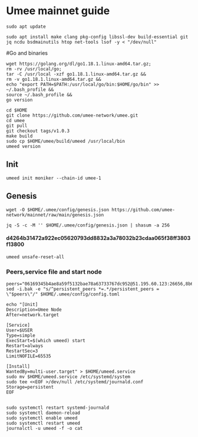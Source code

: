 # Umee mainnet guide

    sudo apt update
    
    sudo apt install make clang pkg-config libssl-dev build-essential git jq ncdu bsdmainutils htop net-tools lsof -y < "/dev/null"

#Go and binaries 

    wget https://golang.org/dl/go1.18.1.linux-amd64.tar.gz;
    rm -rv /usr/local/go;
    tar -C /usr/local -xzf go1.18.1.linux-amd64.tar.gz &&
    rm -v go1.18.1.linux-amd64.tar.gz &&
    echo "export PATH=$PATH:/usr/local/go/bin:$HOME/go/bin" >> ~/.bash_profile &&
    source ~/.bash_profile &&
    go version

    cd $HOME 
    git clone https://github.com/umee-network/umee.git
    cd umee
    git pull
    git checkout tags/v1.0.3
    make build
    sudo cp $HOME/umee/build/umeed /usr/local/bin
    umeed version

## Init
    umeed init moniker --chain-id umee-1

## Genesis
    wget -O $HOME/.umee/config/genesis.json https://github.com/umee-network/mainnet/raw/main/genesis.json
    
    jq -S -c -M '' $HOME/.umee/config/genesis.json | shasum -a 256
#### d4264b31472a922ec05620793dd8832a3a78032b23cdaa065f38ff3803f13800

    umeed unsafe-reset-all 
    
### Peers,service file and start node
    peers="06169345b4ae8a59f5132bae78a63733767dc952@51.195.60.123:26656,8b6baf477cd6c5fde18573a57767e0bb0083a8ce@116.202.36.138:26656,f00230b900b2e03a0ebfb0cec024bc0229f4043f@135.181.223.194:26656,31c2b4851604cb0f88909116bc2029b2af392767@194.163.166.56:26656,e324ca5fad08769325921ed042b76bdb1df41e12@162.55.131.220:26656,4720fe172f90026e72723c38d75f4f20611bc792@88.198.70.2:26656,7d2b275cea5dc30a90c9657220b2ef9cf02dfe87@157.90.179.182:26656,d9c0fc2da0bf7b22b92f3cd89b4e98ff089fe446@65.21.132.226:56656,ae41472c094737bef61450c11f1b4978c0a3550d@18.144.151.186:26656,f6b22c8d26370afd0b3e5e78697e19f7a2fb8c73@144.217.74.27:26656,d0659fc256c3e6f99def7a7b16500097065a67e9@195.201.170.172:26656,5ec673b49eea3198f7c0df0782d62e0b7a7d5b9f@51.195.60.117:26656,cce3ded2638edcaf804e4fa18a4a988cd19e9ee1@148.251.152.54:26656,66377bf9c7d2106f8fb2814d105b934e2cf9bde8@78.46.66.6:26656,6dfab3a8a1d692c6270758757cb2026005a10622@65.108.106.252:26656,b7c7e560f13988dc00c6892c813ff6c459521917@44.231.119.182:26656,60349afbb66bfa51d466a1807b6034c8a8446b41@34.215.214.32:26656,96391162797cbdf10982cda8866913be471fbdd4@44.230.43.94:26656,9f86f8acfa46ac5380796328fe0d7daff5038f56@3.37.216.115:26656,629ce04f882462999de6791b0c4010dba5dafaaf@142.132.201.53:26656,77F54319D6F62C17036CA71B3F88365F652BF79F@169.197.142.149:26656,912b7279934187f8c94eacdc21a2e0bdee245eef@54.241.232.181:26656,94a928e1f5ebbc5fae12400c7d8bbdad8b197ad2@52.79.49.253:26656,870c0a786dc941f8ebecd2772c41c014b6cf8899@51.210.118.65:26656,47dd32dc5aa926ff76d8e53a4bc1fcf596cb254c@38.242.205.238:26656,efbcd2de6981fa7f692771e1b845c780c310e2fe@176.9.17.230:26656"
    sed -i.bak -e "s/^persistent_peers *=.*/persistent_peers = \"$peers\"/" $HOME/.umee/config/config.toml 

    echo "[Unit]
    Description=Umee Node
    After=network.target 
    
    [Service]
    User=$USER
    Type=simple
    ExecStart=$(which umeed) start
    Restart=always
    RestartSec=3
    LimitNOFILE=65535 
    
    [Install]
    WantedBy=multi-user.target" > $HOME/umeed.service
    sudo mv $HOME/umeed.service /etc/systemd/system
    sudo tee <<EOF >/dev/null /etc/systemd/journald.conf
    Storage=persistent
    EOF 
  
  
    sudo systemctl restart systemd-journald
    sudo systemctl daemon-reload
    sudo systemctl enable umeed
    sudo systemctl restart umeed
    journalctl -u umeed -f -o cat
  
  
